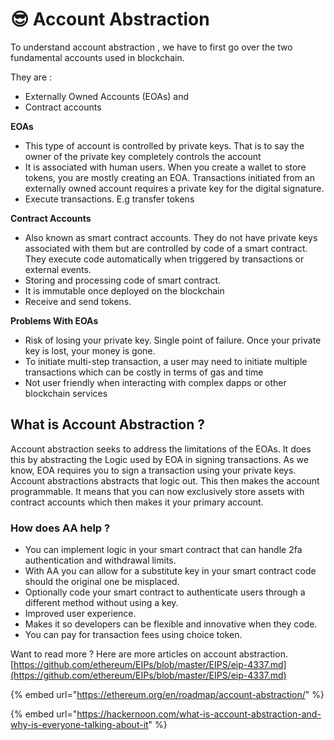 # 😎 Account Abstraction

To understand account abstraction , we have to first go over the two fundamental accounts used in blockchain.

They are :

* Externally Owned Accounts (EOAs) and&#x20;
* Contract accounts

**EOAs**

* This type of account is controlled  by private keys. That is to say the owner of the private key completely controls the account
* It is associated with human users. When you create a wallet to store tokens, you are mostly creating an EOA. Transactions initiated from an externally owned account requires a private key for the digital signature.
* Execute transactions. E.g transfer tokens

**Contract Accounts**

* Also known as smart contract accounts. They do not have private keys associated with them but are controlled by code of a smart contract. They execute code automatically when triggered by transactions or external events.
* Storing and processing code of smart contract.
* It is immutable once deployed on the blockchain
* Receive and send tokens.

**Problems With EOAs**

* Risk of losing your private key. Single point of failure. Once your private key is lost, your money is gone.
* To initiate multi-step transaction, a user may need to initiate multiple transactions which can be costly in terms of gas and time
* Not user friendly when interacting with complex dapps or other blockchain services

## What is Account Abstraction ?

Account abstraction seeks to address the limitations of the EOAs. It does this by abstracting the Logic used by EOA in signing transactions. As we know, EOA requires you to sign a transaction using your private keys. Account abstractions abstracts that logic out. This then makes the account programmable. It means that you can now exclusively store assets with contract accounts  which then makes it your primary account. &#x20;

### How does AA help ?

* You can implement logic in your smart contract that can handle 2fa authentication and withdrawal limits.
* With AA you can allow for a substitute key in your smart contract code should the original one be misplaced.
* Optionally code your smart contract to authenticate users through a different method without using a key.
* Improved user experience.
* Makes it so developers can be flexible and innovative when they code.
* You can pay for transaction fees using choice token.

Want to read more ? Here are more articles on account abstraction. [https://github.com/ethereum/EIPs/blob/master/EIPS/eip-4337.md](https://github.com/ethereum/EIPs/blob/master/EIPS/eip-4337.md)

{% embed url="https://ethereum.org/en/roadmap/account-abstraction/" %}

{% embed url="https://hackernoon.com/what-is-account-abstraction-and-why-is-everyone-talking-about-it" %}


